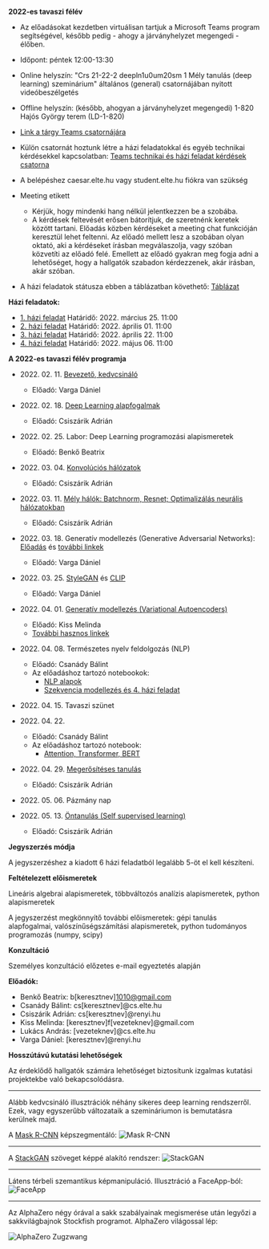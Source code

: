 **2022-es tavaszi félév**

- Az előadásokat kezdetben virtuálisan tartjuk a Microsoft Teams program segítségével, később pedig - ahogy a járványhelyzet megengedi - élőben.
- Időpont: péntek 12:00-13:30 
- Online helyszín: "Crs 21-22-2 deepln1u0um20sm 1 Mély tanulás (deep learning) szeminárium" általános (general) csatornájában nyitott videóbeszélgetés
- Offline helyszín: (később, ahogyan a járványhelyzet megengedi) 1-820 Hajós György terem (LD-1-820)
- [Link a tárgy Teams csatornájára](https://bit.ly/3sA3zjI)
- Külön csatornát hoztunk létre a házi feladatokkal és egyéb technikai kérdésekkel kapcsolatban: [Teams technikai és házi feladat kérdések csatorna](https://bit.ly/3BcDawa)

- A belépéshez caesar.elte.hu vagy student.elte.hu fiókra van szükség
- Meeting etikett
    + Kérjük, hogy mindenki hang nélkül jelentkezzen be a szobába.
    + A kérdések feltevését erősen bátorítjuk, de szeretnénk keretek között tartani. Előadás közben kérdéseket a meeting chat funkcióján keresztül lehet feltenni. Az előadó mellett lesz a szobában olyan oktató, aki a kérdéseket írásban megválaszolja, vagy szóban közvetíti az előadó felé. Emellett az előadó gyakran meg fogja adni a lehetőséget, hogy a hallgatók szabadon kérdezzenek, akár írásban, akár szóban.

- A házi feladatok státusza ebben a táblázatban követhető: [Táblázat](https://bit.ly/3gDgUCl)

**Házi feladatok:**

- [1. házi feladat](https://colab.research.google.com/drive/1OYAfbYqlu3gyS7ByQjxuhRAaO9y4YsBz?usp=sharing)
    Határidő: 2022. március 25. 11:00
- [2. házi feladat](https://colab.research.google.com/drive/1wGicfPYActhhnL-ZmnSixsh0S_FGd0-G?usp=sharing)
    Határidő: 2022. április 01. 11:00 
- [3. házi feladat](https://colab.research.google.com/drive/1ZJD05MF0zk_NpBHUljWECjQ2rq7P3J_O?usp=sharing)
    Határidő: 2022. április 22. 11:00 
- [4. házi feladat](https://colab.research.google.com/drive/1SzvF5YzJLkMPcFkHWwks9N23MKP-vPl3#scrollTo=A3JzinblSS-w)
    Határidő: 2022. május 06. 11:00 

**A 2022-es tavaszi félév programja**


- 2022\. 02\. 11\. [Bevezető, kedvcsináló](docs/elte-deeplearning-starter-2021.pdf)
    + Előadó: Varga Dániel


- 2022\. 02\. 18\. [Deep Learning alapfogalmak](docs/NN.pdf)
    + Előadó: Csiszárik Adrián


- 2022\. 02\. 25\. Labor: Deep Learning programozási alapismeretek
    + Előadó: Benkő Beatrix


- 2022\. 03\. 04\. [Konvolúciós hálózatok](docs/dl2020_cnn.pdf)
    + Előadó: Csiszárik Adrián


- 2022\. 03\. 11\. [Mély hálók: Batchnorm, Resnet; Optimalizálás neurális hálózatokban](docs/dl2020_deep_nets.pdf)
    + Előadó: Csiszárik Adrián


- 2022\. 03\. 18\. Generatív modellezés (Generative Adversarial Networks): [Előadás](docs/dl2022_gan.pdf) és [további linkek](docs/dl2022_gan_links.md)
    + Előadó: Varga Dániel


- 2022\. 03\. 25\. [StyleGAN](https://static.renyi.hu/ai-shared/daniel/dlseminar/dl2022_stylegan.pdf) és [CLIP](https://static.renyi.hu/ai-shared/daniel/dlseminar/dl2022_clip.pdf)
    + Előadó: Varga Dániel


- 2022\. 04\. 01\. [Generatív modellezés (Variational Autoencoders)](docs/dl2020_vae.pdf)
    + Előadó: Kiss Melinda
    + [További hasznos linkek](docs/dl2020_vae_links.md)


- 2022\. 04\. 08\. Természetes nyelv feldolgozás (NLP)
    + Előadó: Csanády Bálint
    + Az előadáshoz tartozó notebookok:
        - [NLP alapok](https://drive.google.com/file/d/1PoZxrtsJwmltdIJ5V5ylViGencK2qJE-/view?usp=sharing)
        - [Szekvencia modellezés és 4. házi feladat](https://drive.google.com/file/d/1SzvF5YzJLkMPcFkHWwks9N23MKP-vPl3/view?usp=sharing)

- 2022\. 04\. 15\. Tavaszi szünet


- 2022\. 04\. 22\. 
    + Előadó: Csanády Bálint
    + Az előadáshoz tartozó notebook:
        - [Attention, Transformer, BERT](https://drive.google.com/file/d/1bV0SeFeURLzzLHU4s6cwEx6MvlcKY0f2/view?usp=sharing)


- 2022\. 04\. 29\. [Megerősítéses tanulás](docs/dl2021_rl.pdf)
    + Előadó: Csiszárik Adrián


- 2022\. 05\. 06\. Pázmány nap


- 2022\. 05\. 13\. [Öntanulás (Self supervised learning)](https://lilianweng.github.io/lil-log/2019/11/10/self-supervised-learning.html)
    + Előadó: Csiszárik Adrián

**Jegyszerzés módja**

A jegyszerzéshez a kiadott 6 házi feladatból legalább 5-öt el kell készíteni.

**Feltételezett előismeretek**

Lineáris algebrai alapismeretek, többváltozós analízis alapismeretek, python alapismeretek

A jegyszerzést megkönnyítő további előismeretek: gépi tanulás alapfogalmai, valószínűségszámítási alapismeretek, python tudományos programozás (numpy, scipy)


**Konzultáció**

Személyes konzultáció előzetes e-mail egyeztetés alapján


**Előadók:**
* Benkő Beatrix: b[keresztnev]1010@gmail.com
* Csanády Bálint: cs[keresztnev]@cs.elte.hu
* Csiszárik Adrián: cs[keresztnev]@renyi.hu
* Kiss Melinda: [keresztnev]f[vezeteknev]@gmail.com
* Lukács András: [vezeteknev]@cs.elte.hu
* Varga Dániel: [keresztnev]@renyi.hu


**Hosszútávú kutatási lehetőségek**

Az érdeklődő hallgatók számára lehetőséget biztosítunk
izgalmas kutatási projektekbe való bekapcsolódásra.

---

Alább kedvcsináló illusztrációk néhány sikeres deep learning rendszerről. Ezek, vagy egyszerűbb változataik a szemináriumon is bemutatásra kerülnek majd.

A [Mask R-CNN](https://github.com/matterport/Mask_RCNN) képszegmentáló:
![Mask R-CNN](pics/mask-r-cnn-1.jpg "Mask R-CNN")

---

A [StackGAN](https://github.com/hanzhanggit/StackGAN) szöveget képpé alakító rendszer:
![StackGAN](pics/stackgan.jpg "StackGAN")

---

Látens térbeli szemantikus képmanipuláció. Illusztráció a FaceApp-ból:
![FaceApp](pics/faceapp.jpg "FaceApp")

---

Az AlphaZero négy órával a sakk szabályainak megismerése után legyőzi a sakkvilágbajnok Stockfish programot. AlphaZero világossal lép:

![AlphaZero Zugzwang](pics/alphazero-zugzwang.jpg "AlphaZero Zugzwang")
